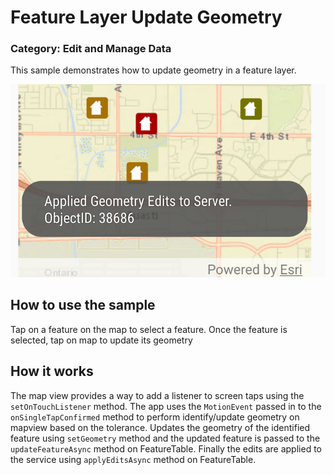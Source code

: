 # Feature Layer Update Geometry
### Category: Edit and Manage Data
This sample demonstrates how to update geometry in a feature layer.

![Feature Layer Update Geometry App](feature-layer-update-geometry.png)

## How to use the sample
Tap on a feature on the map to select a feature. Once the feature is selected, tap on map to update its geometry

## How it works
The map view  provides a way to add a listener to screen taps using the `setOnTouchListener` method. The app uses the `MotionEvent` passed in to the `onSingleTapConfirmed` method to perform identify/update geometry on mapview  based on the tolerance. Updates the geometry of the identified feature using `setGeometry` method and the updated feature is passed to the `updateFeatureAsync` method on FeatureTable. Finally the edits are applied to the service using `applyEditsAsync` method on FeatureTable.
